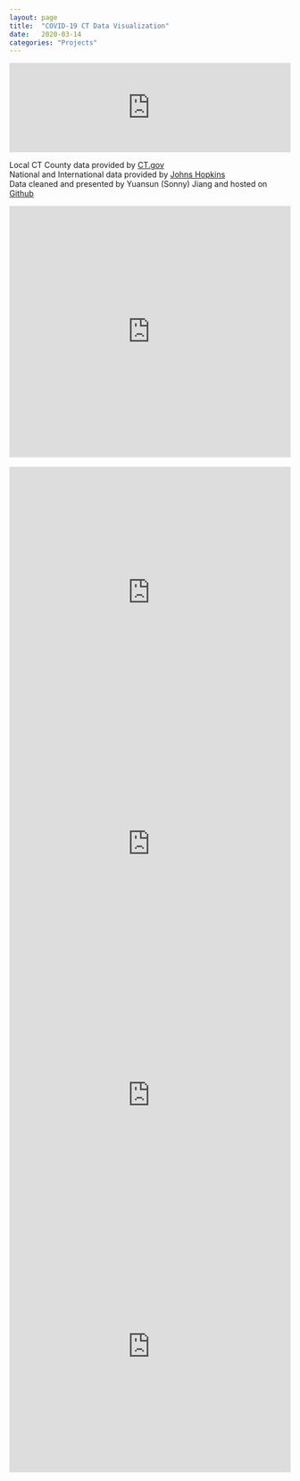 ```yaml
---
layout: page
title:  "COVID-19 CT Data Visualization"
date:   2020-03-14
categories: "Projects"
---
```


<div align="center">
    <iframe seamless frameborder="0" src="https://public.tableau.com/views/ConfirmedCasesbyCTCounty/ConfirmedCasesbyCTCounty?:embed=yes&:display_count=yes&:showVizHome=no" width = '100%' height = '160' scrolling='yes' ></iframe>    
</div>

Local CT County data provided by 
<a href="https://portal.ct.gov/Coronavirus" target="_blank" title="CT.gov/Coronavirus">CT.gov</a>  
National and International data provided by 
<a href="https://github.com/CSSEGISandData" target="_blank" title="CSSEGISandData">Johns Hopkins</a>  
Data cleaned and presented by Yuansun (Sonny) Jiang and hosted on 
<a href="https://github.com/SonnyITS/COVID-19" target="_blank" title="github">Github</a>  


<div align="center">
    <iframe seamless frameborder="0" src="https://public.tableau.com/views/MapofCTCoronavirusCOVID-19ConfirmedCases/CTMapofCOVID-19ConfirmedCases?:embed=yes&:display_count=yes&:showVizHome=no" width = '100%' height = '450' scrolling='yes' ></iframe>    
</div>

<br />

<div align="center">
    <iframe seamless frameborder="0" src="https://public.tableau.com/views/CTGraphofCOVID-19ConfirmedCases/CTCOVID-19ConfirmedCases?:embed=yes&:display_count=yes&:showVizHome=no" width = '100%' height = '450' scrolling='yes' ></iframe>    
</div> 

<div align="center">
    <iframe seamless frameborder="0" src="https://public.tableau.com/views/COVID-19WorldDistribution/COVID-19USDistribution?:embed=yes&:display_count=yes&:showVizHome=no" width = '100%' height = '450' scrolling='yes' ></iframe>    
</div> 

<div align="center">
    <iframe seamless frameborder="0" src="https://public.tableau.com/views/ConfirmedCasesbyUSState/ConfirmedCasesbyUSState?:embed=yes&:display_count=yes&:showVizHome=no" width = '100%' height = '450' scrolling='yes' ></iframe>    
</div> 

<div align="center">
    <iframe seamless frameborder="0" src="https://public.tableau.com/views/USStateConfirmedCases31Onwards/ConfirmedCasesbyUSState31Onwards?:embed=yes&:display_count=yes&:showVizHome=no" width = '100%' height = '450' scrolling='yes' ></iframe>    
</div> 

<br />

